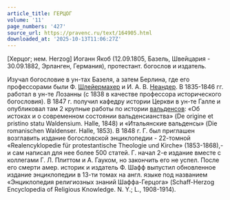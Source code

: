 ```yaml
---
article_title: ГЕРЦОГ
volume: '11'
page_numbers: '427'
source_url: https://pravenc.ru/text/164905.html
downloaded_at: '2025-10-13T11:06:27Z'
---
```


[Херцог; нем. Herzog] Иоганн Якоб (12.09.1805, Базель, Швейцария - 30.09.1882, Эрланген, Германия), протестант. богослов и издатель.

Изучал богословие в ун-тах Базеля, а затем Берлина, где его профессорами были Ф. [Шлейермахер](https://pravenc.ru/text/Шлейермахер.html) и И. А. В. [Неандер](https://pravenc.ru/text/Неандер.html). В 1835-1846 гг. работал в ун-те Лозанны (с 1838 в качестве профессора исторического богословия). В 1847 г. получил кафедру истории Церкви в ун-те Галле и опубликовал там 2 крупные работы по истории [вальденсов](https://pravenc.ru/text/вальденсы.html): «Об истоках и о современном состоянии вальденсианства» (De origine et pristino statu Waldensium. Halle, 1848) и «Итальянские вальденсы» (Die romanischen Waldenser. Halle, 1853). В 1848 г. Г. был приглашен возглавить издание богословской энциклопедии - 22-томной «Realencyklopedie für protestantische Theologie und Kirche» (1853-1868),- и сам написал для нее более 500 статей. Г. начал 2-е издание вместе с коллегами Г. Л. Плиттом и А. Гауком, но закончить его не успел. После его смерти амер. историк и издатель Ф. Шафф выпустил обновленное издание энциклопедии в 13-ти томах на англ. языке под названием «Энциклопедия религиозных знаний Шаффа-Герцога» (Schaff-Herzog Encyclopedia of Religious Knowledge. N. Y.; L., 1908-1914).
